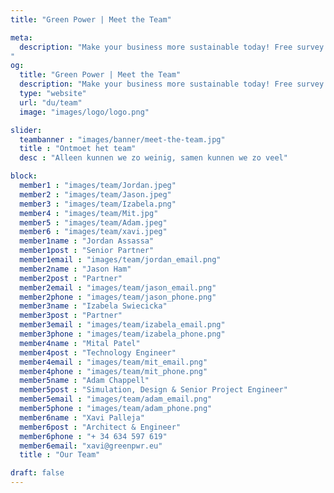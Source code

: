 ```yaml
---
title: "Green Power | Meet the Team"

meta:
  description: "Make your business more sustainable today! Free survey! Save money and cut emissions - turnkey Solar solutions. Up to 25 years warranty on Solar Panels for your business.
"
og:
  title: "Green Power | Meet the Team"
  description: "Make your business more sustainable today! Free survey! Save money and cut emissions - turnkey Solar solutions. Up to 25 years warranty on Solar Panels for your business." 
  type: "website"
  url: "du/team"
  image: "images/logo/logo.png"

slider:
  teambanner : "images/banner/meet-the-team.jpg"
  title : "Ontmoet het team"
  desc : "Alleen kunnen we zo weinig, samen kunnen we zo veel"

block:
  member1 : "images/team/Jordan.jpeg"
  member2 : "images/team/Jason.jpeg"
  member3 : "images/team/Izabela.png"
  member4 : "images/team/Mit.jpg"
  member5 : "images/team/Adam.jpeg"
  member6 : "images/team/xavi.jpeg"
  member1name : "Jordan Assassa"
  member1post : "Senior Partner"
  member1email : "images/team/jordan_email.png"
  member2name : "Jason Ham"
  member2post : "Partner"
  member2email : "images/team/jason_email.png"
  member2phone : "images/team/jason_phone.png"
  member3name : "Izabela Swiecicka"
  member3post : "Partner"
  member3email : "images/team/izabela_email.png"
  member3phone : "images/team/izabela_phone.png"
  member4name : "Mital Patel"
  member4post : "Technology Engineer"
  member4email : "images/team/mit_email.png"
  member4phone : "images/team/mit_phone.png"
  member5name : "Adam Chappell"
  member5post : "Simulation, Design & Senior Project Engineer"
  member5email : "images/team/adam_email.png"
  member5phone : "images/team/adam_phone.png"
  member6name : "Xavi Palleja"
  member6post : "Architect & Engineer"
  member6phone : "+ 34 634 597 619"
  member6email: "xavi@greenpwr.eu"
  title : "Our Team"

draft: false
---
```

